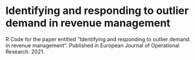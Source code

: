 # Identifying and responding to outlier demand in revenue management

R Code for the paper entitled "Identifying and responding to outlier demand in revenue management". Published in European Journal of Operational Research. 2021.



 
